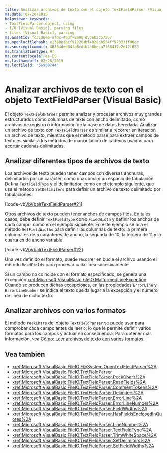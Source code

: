 ```yaml
---
title: Analizar archivos de texto con el objeto TextFieldParser (Visual Basic)
ms.date: 07/20/2015
helpviewer_keywords:
- TextFieldParser object, using
- I/O [Visual Basic], parsing files
- files [Visual Basic], parsing
ms.assetid: fc31d6e6-af0c-403f-8a00-d556b2c57567
ms.openlocfilehash: e1368e3bcf91026abf4928ab554ff970331f86ec
ms.sourcegitcommit: 40364ded04fa6cdcb2b6beca7f68412e2e12f633
ms.translationtype: HT
ms.contentlocale: es-ES
ms.lasthandoff: 02/28/2019
ms.locfileid: "56969744"
---
```

# <a name="parsing-text-files-with-the-textfieldparser-object-visual-basic"></a>Analizar archivos de texto con el objeto TextFieldParser (Visual Basic)
El objeto `TextFieldParser` permite analizar y procesar archivos muy grandes estructurados como columnas de texto con ancho delimitado, como archivos de registro o información de la base de datos heredada. Analizar un archivo de texto con `TextFieldParser` es similar a recorrer en iteración un archivo de texto, mientras que el método parse para extraer campos de texto es similar a los métodos de manipulación de cadenas usados para acortar cadenas delimitadas.  
  
## <a name="parsing-different-types-of-text-files"></a>Analizar diferentes tipos de archivos de texto  
 Los archivos de texto pueden tener campos con diversas anchuras, delimitados por un carácter, como una coma o un espacio de tabulación. Defina `TextFieldType` y el delimitador, como en el ejemplo siguiente, que usa el método `SetDelimiters` para definir un archivo de texto delimitado por tabulaciones:  
  
 [!code-vb[VbVbalrTextFieldParser#21](~/samples/snippets/visualbasic/VS_Snippets_VBCSharp/VbVbalrTextFieldParser/VB/Class1.vb#21)]  
  
 Otros archivos de texto pueden tener anchos de campos fijos. En tales casos, debe definir `TextFieldType` como `FixedWidth` y definir los anchos de cada campo, como en el ejemplo siguiente. En este ejemplo se usa el método `SetFieldWidths` para definir las columnas de texto: la primera columna es de 5 caracteres de ancho, la segunda de 10, la tercera de 11 y la cuarta es de ancho variable.  
  
 [!code-vb[VbVbalrTextFieldParser#22](~/samples/snippets/visualbasic/VS_Snippets_VBCSharp/VbVbalrTextFieldParser/VB/Class1.vb#22)]  
  
 Una vez definido el formato, puede recorrer en bucle el archivo usando el método `ReadFields` para procesar cada línea sucesivamente.  
  
 Si un campo no coincide con el formato especificado, se genera una excepción <xref:Microsoft.VisualBasic.FileIO.MalformedLineException>. Cuando se producen dichas excepciones, en las propiedades `ErrorLine` y `ErrorLineNumber` se indica el texto que da lugar a la excepción y el número de línea de dicho texto.  
  
## <a name="parsing-files-with-multiple-formats"></a>Analizar archivos con varios formatos  
 El método `PeekChars` del objeto `TextFieldParser` se puede usar para comprobar cada campo antes de leerlo, lo que le permite definir varios formatos para los campos y actuar en consecuencia. Para obtener más información, vea [Cómo: Leer archivos de texto con varios formatos](../../../../visual-basic/developing-apps/programming/drives-directories-files/how-to-read-from-text-files-with-multiple-formats.md).  
  
## <a name="see-also"></a>Vea también
- <xref:Microsoft.VisualBasic.FileIO.FileSystem.OpenTextFieldParser%2A>
- <xref:Microsoft.VisualBasic.FileIO.TextFieldParser>
- <xref:Microsoft.VisualBasic.FileIO.TextFieldParser.PeekChars%2A>
- <xref:Microsoft.VisualBasic.FileIO.TextFieldParser.ReadFields%2A>
- <xref:Microsoft.VisualBasic.FileIO.TextFieldParser.CommentTokens%2A>
- <xref:Microsoft.VisualBasic.FileIO.TextFieldParser.Delimiters%2A>
- <xref:Microsoft.VisualBasic.FileIO.TextFieldParser.ErrorLine%2A>
- <xref:Microsoft.VisualBasic.FileIO.TextFieldParser.ErrorLineNumber%2A>
- <xref:Microsoft.VisualBasic.FileIO.TextFieldParser.FieldWidths%2A>
- <xref:Microsoft.VisualBasic.FileIO.TextFieldParser.HasFieldsEnclosedInQuotes%2A>
- <xref:Microsoft.VisualBasic.FileIO.TextFieldParser.LineNumber%2A>
- <xref:Microsoft.VisualBasic.FileIO.TextFieldParser.TextFieldType%2A>
- <xref:Microsoft.VisualBasic.FileIO.TextFieldParser.TrimWhiteSpace%2A>
- <xref:Microsoft.VisualBasic.FileIO.TextFieldParser.SetDelimiters%2A>
- <xref:Microsoft.VisualBasic.FileIO.TextFieldParser.SetFieldWidths%2A>
